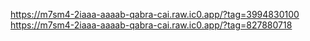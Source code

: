https://m7sm4-2iaaa-aaaab-qabra-cai.raw.ic0.app/?tag=3994830100
https://m7sm4-2iaaa-aaaab-qabra-cai.raw.ic0.app/?tag=827880718
